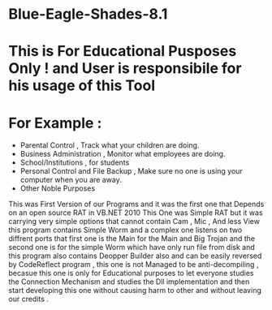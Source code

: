 # Blue-Eagle-Shades-8.1
# This is For Educational Pusposes Only ! and User is responsibile for his usage of this Tool

# For Example : 
- Parental Control , Track what your children are doing.
- Business Administration , Monitor what employees are doing.
- School/Institutions , for students
- Personal Control and File Backup , Make sure no one is using your computer when you are away.
- Other Noble Purposes

This was First Version of our Programs and it was the first one that Depends on an open source RAT in VB.NET 2010 
This One was Simple RAT but it was carrying very simple options that cannot contain Cam , Mic , And less View this program contains Simple Worm and a complex one listens on two diffrent ports that first one is the Main for the Main and Big Trojan and the second one is for the simple Worm which have only run file from disk and this program also contains Deopper Builder also and can be easily reversed by CodeReflect program , this one is not Managed to be anti-decompiling , becasue this one is only for Educational purposes to let everyone studies the Connection Mechanism and studies the Dll implementation and then start developing this one without causing harm to other and without leaving our credits .
